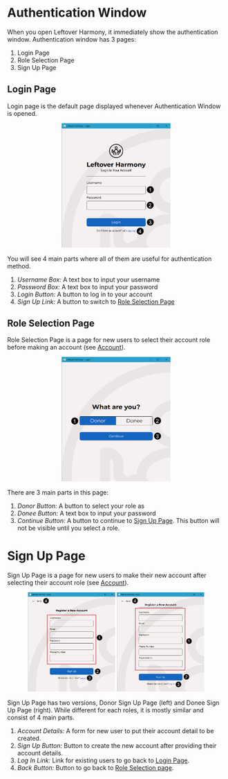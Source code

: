# Authentication Window

When you open Leftover Harmony, it immediately show the authentication window. Authentication window has 3 pages:
1. Login Page
2. Role Selection Page
3. Sign Up Page

## Login Page
Login page is the default page displayed whenever Authentication Window is opened.

<p align="center">
<img src="../../images/authentication_window_login_numbered.png" alt="authentication_window_login_numbered" width="50%"/>
</p>

You will see 4 main parts where all of them are useful for authentication method.
1. *Username Box:* A text box to input your username
2. *Password Box:* A text box to input your password
3. *Login Button:* A button to log in to your account
4. *Sign Up Link:* A button to switch to [Role Selection Page](#role-selection-page)

## Role Selection Page
Role Selection Page is a page for new users to select their account role before making an account (see [Account](../account.md)).

<p align="center">
<img src="../../images/authentication_window_role_selection_numbered.png" alt="authentication_window_role_selection_numbered" width="50%"/>
</p>

There are 3 main parts in this page:
1. *Donor Button:* A button to select your role as
2. *Donee Button:* A text box to input your password
3. *Continue Button:* A button to continue to [Sign Up Page](#sign-up-page). This button will not be visible until you select a role.

# Sign Up Page
Sign Up Page is a page for new users to make their new account after selecting their account role (see [Account](../account.md)).

<p align="center">
<img src="../../images/authentication_window_sign_up_donor_numbered.png" alt="authentication_window_sign_up_donor_numbered" width="40%"/>
<img src="../../images/authentication_window_sign_up_donee_numbered.png" alt="authentication_window_sign_up_donee_numbered" width="40%"/>
</p>

Sign Up Page has two versions, Donor Sign Up Page (left) and Donee Sign Up Page (right). While different for each roles, it is mostly similar and consist of 4 main parts.
1. *Account Details:* A form for new user to put their account detail to be created.
2. *Sign Up Button:* Button to create the new account after providing their account details.
3. *Log In Link:* Link for existing users to go back to [Login Page](#login-page).
4. *Back Button:* Button to go back to [Role Selection page](#role-selection-page).